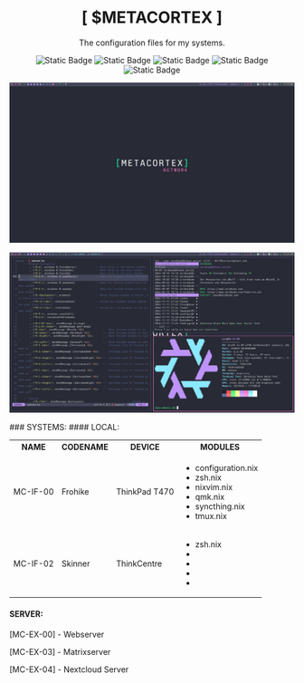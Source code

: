 <h1 align="center">[ $METACORTEX ]</h1>
<p align="center">The configuration files for my systems.</p>
<p align="center">
<img alt="Static Badge" src="https://img.shields.io/badge/NixOS-badge?style=flat-square&logo=nixos&logoColor=%23ffffff&logoSize=auto&labelColor=6272A4&color=6272A4&link=https%3A%2F%2Fnixos.org">
<img alt="Static Badge" src="https://img.shields.io/badge/ZSH-badge?style=flat-square&logo=zsh&logoColor=%23ffffff&logoSize=auto&labelColor=50FA7B&color=50FA7B&link=https%3A%2F%2Fde.wikipedia.org%2Fwiki%2FZ_shell">
<img alt="Static Badge" src="https://img.shields.io/badge/alacritty-badge?style=flat-square&logo=alacritty&logoColor=%23ffffff&logoSize=auto&labelColor=BD93F9&color=BD93F9&link=https%3A%2F%2Fgithub.com%2Falacritty%2Falacritty">
<img alt="Static Badge" src="https://img.shields.io/badge/xmonad-badge?style=flat-square&logo=haskell&logoColor=%23ffffff&logoSize=auto&labelColor=FF79C6&color=FF79C6&link=https%3A%2F%2Fxmonad.org%2F">
<img alt="Static Badge" src="https://img.shields.io/badge/NeoVim-badge?style=flat-square&logo=neovim&logoColor=%23ffffff&logoSize=auto&labelColor=FFB86C&color=FFB86C&link=https%3A%2F%2Fxmonad.org%2F">
</p>

<p align="center">
  <img src="/img/screenshot01.png" width="600" />
</p>

<p align="center">
  <img src="/img/screenshot02.png" width="600" />
</p>
### SYSTEMS:
#### LOCAL:

<table>
    <tbody>
        <tr>
            <th>NAME</th>
            <th>CODENAME</th>
            <th>DEVICE</th>
            <th>MODULES</th>
        </tr>
        <tr>
            <td>MC-IF-00</td>
            <td>Frohike</td>
            <td>ThinkPad T470</td>
            <td><ul>
                    <li>configuration.nix</li>
                    <li>zsh.nix</li>
                    <li>nixvim.nix</li>
                    <li>qmk.nix</li>
                    <li>syncthing.nix</li>
                    <li>tmux.nix</li>
                </ul>
            </td>
        </tr>
        <tr>
            <td>MC-IF-02</td>
            <td>Skinner</td>
            <td>ThinkCentre</td>
            <td><ul>
                    <li>zsh.nix</li>
                    <li></li>
                    <li></li>
                    <li></li>
                    <li></li>
                </ul>
            </td>
        </tr>
    </tbody>
</table>



#### SERVER:
[MC-EX-00] - Webserver

[MC-EX-03] - Matrixserver

[MC-EX-04] - Nextcloud Server


